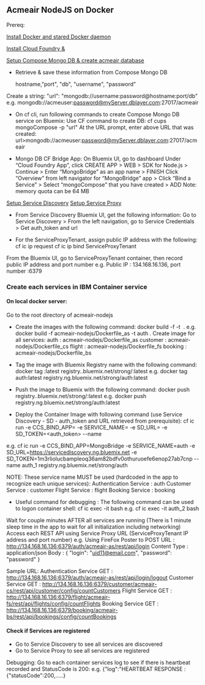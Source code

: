 ## Acmeair NodeJS on Docker 

Prereq:

[Install Docker and stared Docker daemon](https://docs.docker.com/installation/)

[Install Cloud Foundry & ](http://docs.cloudfoundry.org/cf-cli/)

[Setup Compose Mongo DB & create acmeair database](https://www.compose.io/mongodb/)

* Retrieve & save these information from Compose Mongo DB

	hostname,"port", "db", "username", "password”

Create a string:
"url": "mongodb://username:password@hostname:port/db"
e.g. mongodb://acmeuser:password@myServer.dblayer.com:27017/acmeair

* On cf cli, run following commands to create Compose Mongo DB service on Bluemix:
Use CF command to create DB:
cf cups mongoCompose -p "url"
At the URL prompt, enter above URL that was created:
url>mongodb://acmeuser:password@myServer.dblayer.com:27017/acmeair

* Mongo DB CF Bridge App:
On Bluemix UI, go to dashboard
Under “Cloud Foundry App”, click CREATE APP > WEB > SDK for Node.js > Continue > Enter “MongoBridge” as an app name > FINISH
Click “Overview” from left navigator for “MongoBridge” app > Click “Bind a Service” > Select “mongoCompose” that you have created > ADD
Note: memory quota can be 64 MB

[Setup Service Discovery](https://console.ng.bluemix.net/docs/services/ServiceDiscovery/index.html)
[Setup Service Proxy](https://console.ng.bluemix.net/docs/services/ServiceProxy/index.html) 

* From Service Discovery Bluemix UI, get the following information:
Go to Service Discovery > From the left navigation, go to Service Credentials > Get auth_token and url 

* For the ServiceProxyTenant, assign public IP address with the following:
cf ic ip request
cf ic ip bind <public IP address> ServiceProxyTenant

From the Bluemix UI, go to ServiceProxyTenant container, then record public IP address and port number
e.g. Public IP : 134.168.16.136, port number :6379

### Create each services in IBM Container service

#### On local docker server:
Go to the root directory of acmeair-nodejs
* Create the images with the following command:
docker build -f <Dockerfile names> -t <image name> .
e.g. docker build -f acmeair-nodejs/Dockerfile_as -t auth .
Create image for all services:
auth : acmeair-nodejs/Dockerfile_as
customer : acmeair-nodejs/Dockerfile_cs
flight : acmeair-nodejs/Dockerfile_fs 
booking : acmeair-nodejs/Dockerfile_bs

* Tag the image with Bluemix Registry name with the following command:
docker tag <image name>:latest registry.<bluemi region>.bluemix.net/strong/<image name>:latest
e.g. docker tag auth:latest registry.ng.bluemix.net/strong/auth:latest

* Push the image to Bluemix with the following command:
docker push registry.<bluemi region>.bluemix.net/strong/<image name>:latest
e.g. docker push registry.ng.bluemix.net/strong/auth:latest

* Deploy the Container Image with following command (use Service Discovery - SD - auth_token and URL retrieved from prerequisite):
cf ic run -e CCS_BIND_APP=<Mongo Bridge App Name> -e SERVICE_NAME=<service name> -e SD_URL=<SD URL> -e SD_TOKEN=<auth_token> --name <container name> <image name>

e.g. cf ic run -e CCS_BIND_APP=MongoBridge -e SERVICE_NAME=auth -e SD_URL=https://servicediscovery.ng.bluemix.net -e SD_TOKEN=1m3rliolucbampleoq36am82bdfv0othuruoefe6enop27ab7cnp --name auth_1 registry.ng.bluemix.net/strong/auth

NOTE: These service name MUST be used (hardcoded in the app to recognize each unique services):
Authentication Service : auth
Customer Service : customer
Flight Service : flight
Booking Service : booking

* Useful command for debugging : The following command can be used to logon container shell:
cf ic exec -it <container name> bash
e.g. cf ic exec -it auth_2 bash

Wait for couple minutes AFTER all services are running (There is 1 minute sleep time in the app to wait for all initialization including networking)
Access each REST API using Service Proxy URL (ServiceProxyTenant IP address and port number)
e.g. Using FireFox Poster to POST
URL : http://134.168.16.136:6379/auth/acmeair-as/rest/api/login
Content Type : application/json
Body : 
{
	"login": "uid11@email.com",
	"password": "password"
}

Sample URL:
Authentication Service GET : http://134.168.16.136:6379/auth/acmeair-as/rest/api/login/logout
Customer Service GET : http://134.168.16.136:6379/customer/acmeair-cs/rest/api/customer/config/countCustomers
Flight Service GET : http://134.168.16.136:6379/flight/acmeair-fs/rest/api/flights/config/countFlights
Booking Service GET : http://134.168.16.136:6379/booking/acmeair-bs/rest/api/bookings/config/countBookings

#### Check if Services are registered
* Go to Service Discovery to see all services are discovered
* Go to Service Proxy to see all services are registered

Debugging:
Go to each container services log to see if there is heartbeat recorded and StatusCode is 200:
e.g. {"log":"HEARTBEAT RESPONSE : {\"statusCode\":200,\.....}
